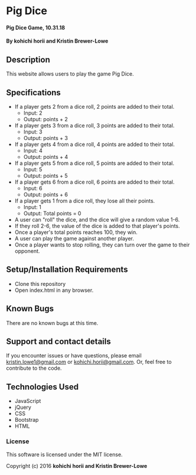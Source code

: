 # Pig Dice

#### Pig Dice Game, 10.31.18

#### By kohichi horii and Kristin Brewer-Lowe

## Description

This website allows users to play the game Pig Dice.

## Specifications

* If a player gets 2 from a dice roll, 2 points are added to their total.
  * Input: 2
  * Output: points + 2
* If a player gets 3 from a dice roll, 3 points are added to their total.
  * Input: 3
  * Output: points + 3
* If a player gets 4 from a dice roll, 4 points are added to their total.
  * Input: 4
  * Output: points + 4
* If a player gets 5 from a dice roll, 5 points are added to their total.
  * Input: 5
  * Output: points + 5
* If a player gets 6 from a dice roll, 6 points are added to their total.
  * Input: 6
  * Output: points + 6
* If a player gets 1 from a dice roll, they lose all their points.
  * Input: 1
  * Output: Total points = 0
* A user can "roll" the dice, and the dice will give a random value 1-6.
* If they roll 2-6, the value of the dice is added to that player's points.
* Once a player's total points reaches 100, they win.
* A user can play the game against another player.
* Once a player wants to stop rolling, they can turn over the game to their opponent.

## Setup/Installation Requirements

* Clone this repository
* Open index.html in any browser.

## Known Bugs

There are no known bugs at this time.

## Support and contact details

If you encounter issues or have questions, please email kristin.lowe1@gmail.com or kohichi.horii@gmail.com. Or, feel free to contribute to the code.

## Technologies Used

* JavaScript
* jQuery
* CSS
* Bootstrap
* HTML

### License

This software is licensed under the MIT license.

Copyright (c) 2016 **kohichi horii and Kristin Brewer-Lowe**
